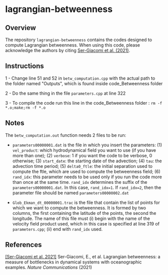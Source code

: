 # lagrangian-betweenness

## Overview

The repository `lagrangian-betweenness` contains the codes designed to compute Lagrangian betweenness. When using this code, please acknowledge the authors by citing  [Ser-Giacomi et al. (2021)](#references).





## Instructions

1 - Change line 51 and 52 in `betw_computation.cpp` with the actual path to the folder named "Outputs", which is found inside code_Betweenness folder

2 - Do the same thing in the file `parameters.cpp` at line 322

3 - To compile the code run this line in the code_Betweenness folder : `rm -f *.o;make;rm -f *.o`




## Notes
The `betw_computation.out` function needs 2 files to be run:

- `parameters00000001.dat` is the file in which you insert the parameters: (1) `vel_product`: which hydrodynamical field you want to use (if you have more than one); 
(2) `verbose`: 1 if you want the code to be verbose, 0 otherwise; (3) `start_date`: the starting date of the advection; (4) `tau`: the advection time period; (5) `delta0_ftle`: the initial separation used to compute the ftle, which are used to compute the betweenness field; (6) `rand_idx`: this parameter needs to be used only if you run the code more than once at the same time. `rand_idx` determines the suffix of the `parameters00000001.dat`. In this case, `rand_idx=1`. If `rand_idx=2`, then the parameter file should be named `parameters00000002.dat`

- `Glob_Ekman_dt_00000001.trac` is the file that contain the list of points for which we want to compute the betweenness. It is formed by two columns, the first containing the latitude of the points, the second the longitude.
The name of this file must (i) begin with the name of the velocity field product used, which in this case is specified at line 319 of `parameters.cpp`; (ii) end with `rand_idx` used.


## References

[[Ser-Giacomi et al. 2021]](https://journals.aps.org/pre/abstract/10.1103/PhysRevE.103.042309) Ser-Giacomi, E., et al. Lagrangian betweenness: a measure of bottlenecks in dynamical systems with oceanographic examples. *Nature Communications* (2021)




